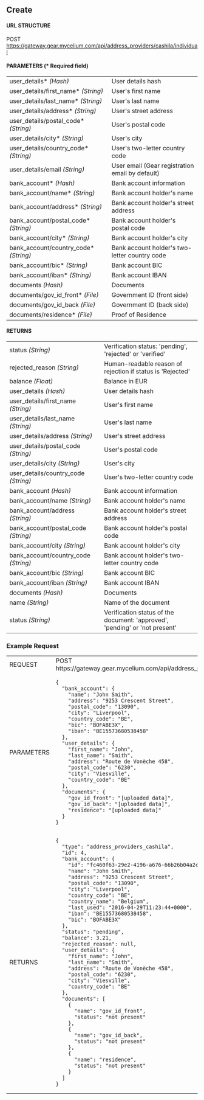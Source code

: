 ## Create

#### URL STRUCTURE

POST https://gateway.gear.mycelium.com/api/address_providers/cashila/individual

#### PARAMETERS (* Required field)

<table>
  <tr>
    <td>user_details* <i>(Hash)</i></td>
    <td>User details hash</td>
  <tr>
    <td>user_details/first_name* <i>(String)</i></td>
    <td>User&#39;s first name</td>
  <tr>
    <td>user_details/last_name* <i>(String)</i></td>
    <td>User&#39;s last name</td>
  <tr>
    <td>user_details/address* <i>(String)</i></td>
    <td>User&#39;s street address</td>
  <tr>
    <td>user_details/postal_code* <i>(String)</i></td>
    <td>User&#39;s postal code</td>
  <tr>
    <td>user_details/city* <i>(String)</i></td>
    <td>User&#39;s city</td>
  <tr>
    <td>user_details/country_code* <i>(String)</i></td>
    <td>User&#39;s two-letter country code</td>
  <tr>
    <td>user_details/email <i>(String)</i></td>
    <td>User email (Gear registration email by default)</td>
  <tr>
    <td>bank_account* <i>(Hash)</i></td>
    <td>Bank account information</td>
  <tr>
    <td>bank_account/name* <i>(String)</i></td>
    <td>Bank account holder&#39;s name</td>
  <tr>
    <td>bank_account/address* <i>(String)</i></td>
    <td>Bank account holder&#39;s street address</td>
  <tr>
    <td>bank_account/postal_code* <i>(String)</i></td>
    <td>Bank account holder&#39;s postal code</td>
  <tr>
    <td>bank_account/city* <i>(String)</i></td>
    <td>Bank account holder&#39;s city</td>
  <tr>
    <td>bank_account/country_code* <i>(String)</i></td>
    <td>Bank account holder&#39;s two-letter country code</td>
  <tr>
    <td>bank_account/bic* <i>(String)</i></td>
    <td>Bank account BIC</td>
  <tr>
    <td>bank_account/iban* <i>(String)</i></td>
    <td>Bank account IBAN</td>
  <tr>
    <td>documents <i>(Hash)</i></td>
    <td>Documents</td>
  <tr>
    <td>documents/gov_id_front* <i>(File)</i></td>
    <td>Government ID (front side)</td>
  <tr>
    <td>documents/gov_id_back <i>(File)</i></td>
    <td>Government ID (back side)</td>
  <tr>
    <td>documents/residence* <i>(File)</i></td>
    <td>Proof of Residence</td>
</table>

#### RETURNS

<table>
  <tr>
    <td>status <i>(String)</i></td>
    <td>Verification status: &#39;pending&#39;, &#39;rejected&#39; or &#39;verified&#39;</td>
  <tr>
    <td>rejected_reason <i>(String)</i></td>
    <td>Human-readable reason of rejection if status is &#39;Rejected&#39;</td>
  <tr>
    <td>balance <i>(Float)</i></td>
    <td>Balance in EUR</td>
  <tr>
    <td>user_details <i>(Hash)</i></td>
    <td>User details hash</td>
  <tr>
    <td>user_details/first_name <i>(String)</i></td>
    <td>User&#39;s first name</td>
  <tr>
    <td>user_details/last_name <i>(String)</i></td>
    <td>User&#39;s last name</td>
  <tr>
    <td>user_details/address <i>(String)</i></td>
    <td>User&#39;s street address</td>
  <tr>
    <td>user_details/postal_code <i>(String)</i></td>
    <td>User&#39;s postal code</td>
  <tr>
    <td>user_details/city <i>(String)</i></td>
    <td>User&#39;s city</td>
  <tr>
    <td>user_details/country_code <i>(String)</i></td>
    <td>User&#39;s two-letter country code</td>
  <tr>
    <td>bank_account <i>(Hash)</i></td>
    <td>Bank account information</td>
  <tr>
    <td>bank_account/name <i>(String)</i></td>
    <td>Bank account holder&#39;s name</td>
  <tr>
    <td>bank_account/address <i>(String)</i></td>
    <td>Bank account holder&#39;s street address</td>
  <tr>
    <td>bank_account/postal_code <i>(String)</i></td>
    <td>Bank account holder&#39;s postal code</td>
  <tr>
    <td>bank_account/city <i>(String)</i></td>
    <td>Bank account holder&#39;s city</td>
  <tr>
    <td>bank_account/country_code <i>(String)</i></td>
    <td>Bank account holder&#39;s two-letter country code</td>
  <tr>
    <td>bank_account/bic <i>(String)</i></td>
    <td>Bank account BIC</td>
  <tr>
    <td>bank_account/iban <i>(String)</i></td>
    <td>Bank account IBAN</td>
  <tr>
    <td>documents <i>(Hash)</i></td>
    <td>Documents</td>
  <tr>
    <td>name <i>(String)</i></td>
    <td>Name of the document</td>
  <tr>
    <td>status <i>(String)</i></td>
    <td>Verification status of the document: &#39;approved&#39;, &#39;pending&#39; or &#39;not present&#39;</td>
</table>

### Example Request

<table>
  <tr>
    <td>REQUEST</td>
    <td>POST https://gateway.gear.mycelium.com/api/address_providers/cashila/individual</td>
  <tr>
    <td>PARAMETERS</td>
    <td><pre><code>{
  &quot;bank_account&quot;: {
    &quot;name&quot;: &quot;John Smith&quot;,
    &quot;address&quot;: &quot;9253 Crescent Street&quot;,
    &quot;postal_code&quot;: &quot;13090&quot;,
    &quot;city&quot;: &quot;Liverpool&quot;,
    &quot;country_code&quot;: &quot;BE&quot;,
    &quot;bic&quot;: &quot;BOFABE3X&quot;,
    &quot;iban&quot;: &quot;BE15573680538458&quot;
  },
  &quot;user_details&quot;: {
    &quot;first_name&quot;: &quot;John&quot;,
    &quot;last_name&quot;: &quot;Smith&quot;,
    &quot;address&quot;: &quot;Route de Vonèche 458&quot;,
    &quot;postal_code&quot;: &quot;6230&quot;,
    &quot;city&quot;: &quot;Viesville&quot;,
    &quot;country_code&quot;: &quot;BE&quot;
  },
  &quot;documents&quot;: {
    &quot;gov_id_front&quot;: &quot;[uploaded data]&quot;,
    &quot;gov_id_back&quot;: &quot;[uploaded data]&quot;,
    &quot;residence&quot;: &quot;[uploaded data]&quot;
  }
}</code></pre></td>
  <tr>
    <td>RETURNS</td>
    <td><pre><code>{
  "type": "address_providers_cashila",
  "id": 4,
  "bank_account": {
    "id": "fc460f63-29e2-4196-a676-66b26b04a2ce",
    "name": "John Smith",
    "address": "9253 Crescent Street",
    "postal_code": "13090",
    "city": "Liverpool",
    "country_code": "BE",
    "country_name": "Belgium",
    "last_used": "2016-04-29T11:23:44+0000",
    "iban": "BE15573680538458",
    "bic": "BOFABE3X"
  },
  "status": "pending",
  "balance": 3.21,
  "rejected_reason": null,
  "user_details": {
    "first_name": "John",
    "last_name": "Smith",
    "address": "Route de Vonèche 458",
    "postal_code": "6230",
    "city": "Viesville",
    "country_code": "BE"
  },
  "documents": [
    {
      "name": "gov_id_front",
      "status": "not present"
    },
    {
      "name": "gov_id_back",
      "status": "not present"
    },
    {
      "name": "residence",
      "status": "not present"
    }
  ]
}</code></pre></td>
</table>

